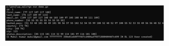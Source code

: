 ![Image Description](https://github.com/slimdestro/optimized-golang-codes/raw/main/up_sqlc/output.png)
